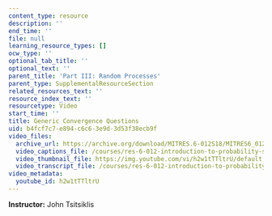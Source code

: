 ```yaml
---
content_type: resource
description: ''
end_time: ''
file: null
learning_resource_types: []
ocw_type: ''
optional_tab_title: ''
optional_text: ''
parent_title: 'Part III: Random Processes'
parent_type: SupplementalResourceSection
related_resources_text: ''
resource_index_text: ''
resourcetype: Video
start_time: ''
title: Generic Convergence Questions
uid: b4fcf7c7-e894-c6c6-3e9d-3d53f38ecb9f
video_files:
  archive_url: https://archive.org/download/MITRES.6-012S18/MITRES6_012S18_L24-07_300k.mp4
  video_captions_file: /courses/res-6-012-introduction-to-probability-spring-2018/918b4c9567815414b454d14ef1c28713_h2w1tTTltrU.vtt
  video_thumbnail_file: https://img.youtube.com/vi/h2w1tTTltrU/default.jpg
  video_transcript_file: /courses/res-6-012-introduction-to-probability-spring-2018/d6379f53d6a26a39503b820902a96333_h2w1tTTltrU.pdf
video_metadata:
  youtube_id: h2w1tTTltrU
---
```


**Instructor:** John Tsitsiklis



